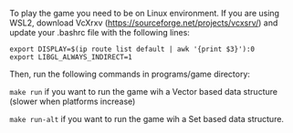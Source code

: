 To play the game you need to be on Linux environment.
If you are using WSL2, download VcXrxv (https://sourceforge.net/projects/vcxsrv/) and update your .bashrc file with the following lines:
```
export DISPLAY=$(ip route list default | awk '{print $3}'):0
export LIBGL_ALWAYS_INDIRECT=1
```
Then, run the following commands in programs/game directory:

``make run`` if you want to run the game wih a Vector based data structure (slower when platforms increase)

``make run-alt`` if you want to run the game wih a Set based data structure.

